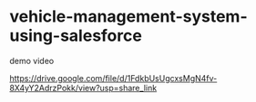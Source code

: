 # vehicle-management-system-using-salesforce

demo video

https://drive.google.com/file/d/1FdkbUsUgcxsMgN4fv-8X4yY2AdrzPokk/view?usp=share_link
